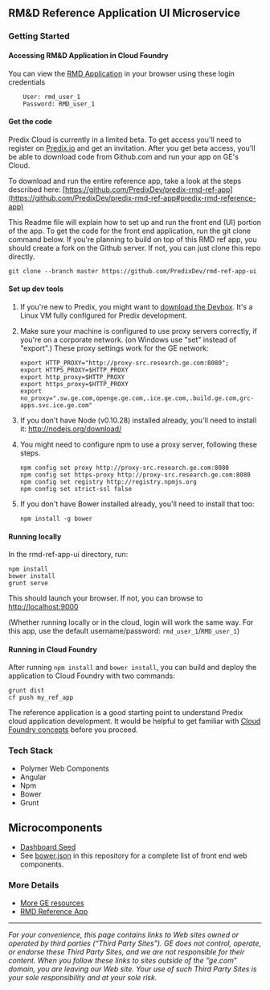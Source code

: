 ## RM&D Reference Application UI Microservice

### Getting Started

#### Accessing RM&D Application in Cloud Foundry
You can view the [RMD Application](https://rmd-ref-app.run.aws-usw02-pr.ice.predix.io) in your browser using these login credentials 

        User: rmd_user_1
        Password: RMD_user_1

#### Get the code
Predix Cloud is currently in a limited beta.  To get access you'll need to register on [Predix.io](http://predix.io) and get an invitation.  After you get beta access, you'll be able to download code from Github.com and run your app on GE's Cloud. 

To download and run the entire reference app, take a look at the steps described here: [https://github.com/PredixDev/predix-rmd-ref-app](https://github.com/PredixDev/predix-rmd-ref-app#predix-rmd-reference-app)

This Readme file will explain how to set up and run the front end (UI) portion of the app.  To get the code for the front end application, run the git clone command below.  If you're planning to build on top of this RMD ref app, you should create a fork on the Github server.  If not, you can just clone this repo directly.
```
git clone --branch master https://github.com/PredixDev/rmd-ref-app-ui
```

#### Set up dev tools
1. If you're new to Predix, you might want to [download the Devbox](https://www.predix.io/catalog/other-resources/devbox.html). It's a Linux VM fully configured for Predix development.
1. Make sure your machine is configured to use proxy servers correctly, if you're on a corporate network.  (on Windows use "set" instead of "export".)  These proxy settings work for the GE network:
    ```
    export HTTP_PROXY="http://proxy-src.research.ge.com:8080";
    export HTTPS_PROXY=$HTTP_PROXY
    export http_proxy=$HTTP_PROXY
    export https_proxy=$HTTP_PROXY
    export no_proxy=".sw.ge.com,openge.ge.com,.ice.ge.com,.build.ge.com,grc-apps.svc.ice.ge.com"
    ```

1. If you don't have Node (v0.10.28) installed already, you'll need to install it: <a href="http://nodejs.org/download/">http://nodejs.org/download/</a>
1. You might need to configure npm to use a proxy server, following these steps.
    ```
    npm config set proxy http://proxy-src.research.ge.com:8080
    npm config set https-proxy http://proxy-src.research.ge.com:8080
    npm config set registry http://registry.npmjs.org
    npm config set strict-ssl false
    ```
1. If you don't have Bower installed already, you'll need to install that too:
    ```
    npm install -g bower
    ```

#### Running locally
In the rmd-ref-app-ui directory, run:
```
npm install
bower install
grunt serve
```
This should launch your browser.  If not, you can browse to <http://localhost:9000>

(Whether running locally or in the cloud, login will work the same way. For this app, use the default username/password: `rmd_user_1`/`RMD_user_1`)

#### Running in Cloud Foundry
After running `npm install` and `bower install`, you can build and deploy the application to Cloud Foundry with two commands:
```
grunt dist
cf push my_ref_app
```

The reference application is a good starting point to understand Predix cloud application development. It would be helpful to get familiar with [Cloud Foundry concepts](http://docs.cloudfoundry.org/) before you proceed.

### Tech Stack
- Polymer Web Components
- Angular
- Npm
- Bower
- Grunt

## Microcomponents
- [Dashboard Seed](https://github.com/predixdev/predix-seed)
- See [bower.json](bower.json) in this repository for a complete list of front end web components.

### More Details
* [More GE resources](https://github.com/predixdev/predix-rmd-ref-app/docs/resources.md)
* [RMD Reference App](http://github.com/predixdev/predix-rmd-ref-app)

---
_For your convenience, this page contains links to Web sites owned or operated by third parties (“Third Party Sites”). GE does not control, operate, or endorse these Third Party Sites, and we are not responsible for their content.  When you follow these links to sites outside of the “ge.com” domain, you are leaving our Web site. Your use of such Third Party Sites is your sole responsibility and at your sole risk._
